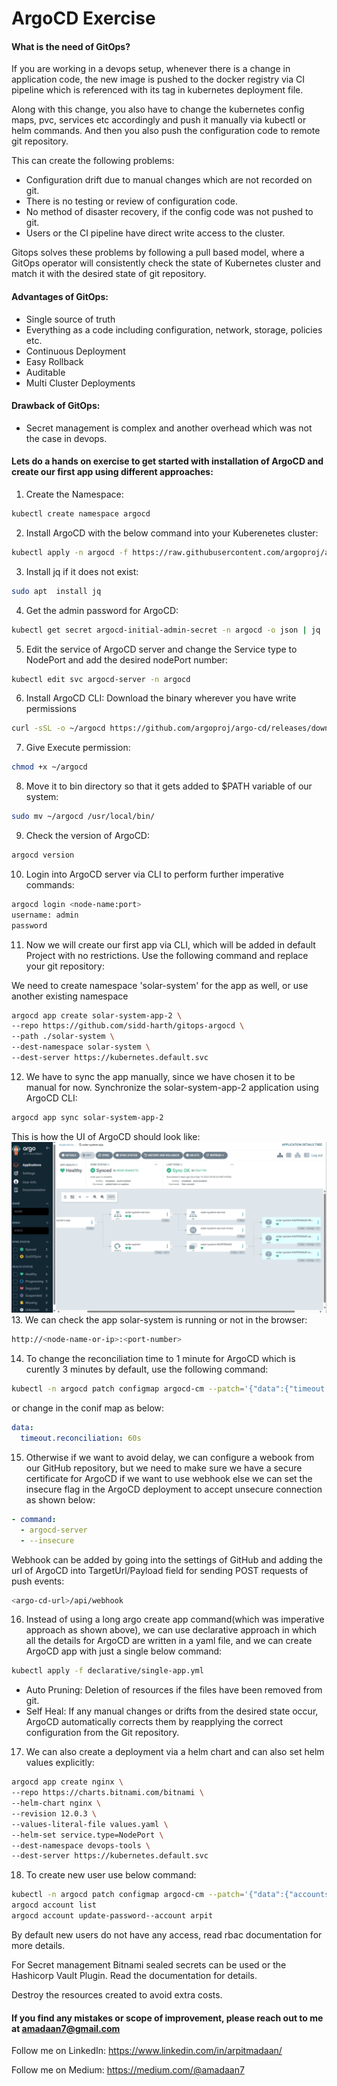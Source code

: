 # ArgoCD Exercise

#### What is the need of GitOps?

If you are working in a devops setup, whenever there is a change in application code, the new image is pushed to the docker registry via CI pipeline which is referenced with its tag in kubernetes deployment file.

Along with this change, you also have to change the kubernetes config maps, pvc, services etc accordingly and push it manually via kubectl or helm commands. And then you also push the configuration code to remote git repository.

This can create the following problems:
- Configuration drift due to manual changes which are not recorded on git.
- There is no testing or review of configuration code.
- No method of disaster recovery, if the config code was not pushed to git.
- Users or the CI pipeline have direct write access to the cluster.

Gitops solves these problems by following a pull based model, where a GitOps operator will consistently check the state of Kubernetes cluster and match it with the desired state of git repository.

#### Advantages of GitOps:
- Single source of truth
- Everything as a code including configuration, network, storage, policies etc.
- Continuous Deployment
- Easy Rollback
- Auditable
- Multi Cluster Deployments

#### Drawback of GitOps:
- Secret management is complex and another overhead which was not the case in devops.

#### Lets do a hands on exercise to get started with installation of ArgoCD and create our first app using different approaches:

1. Create the Namespace:
```bash
kubectl create namespace argocd
```
2. Install ArgoCD with the below command into your Kuberenetes cluster:
```bash
kubectl apply -n argocd -f https://raw.githubusercontent.com/argoproj/argo-cd/v2.11.8/manifests/install.yaml
```
3. Install jq if it does not exist:
```bash
sudo apt  install jq
```
4. Get the admin password for ArgoCD:
```bash
kubectl get secret argocd-initial-admin-secret -n argocd -o json | jq .data.password -r | base64 -d
```
5. Edit the service of ArgoCD server and change the Service type to NodePort and add the desired nodePort number:
```bash
kubectl edit svc argocd-server -n argocd
```
6. Install ArgoCD CLI:
Download the binary wherever you have write permissions
```bash
curl -sSL -o ~/argocd https://github.com/argoproj/argo-cd/releases/download/v2.4.11/argocd-linux-amd64
```
7. Give Execute permission:
```bash
chmod +x ~/argocd
```
8. Move it to bin directory so that it gets added to $PATH variable of our system:
```bash
sudo mv ~/argocd /usr/local/bin/
```
9. Check the version of ArgoCD:
```bash
argocd version
```
10. Login into ArgoCD server via CLI to perform further imperative commands:
```bash
argocd login <node-name:port>
username: admin
password
```
11. Now we will create our first app via CLI, which will be added in default Project with no restrictions. Use the following command and replace your git repository:

We need to create namespace 'solar-system' for the app as well, or use another existing namespace
```bash
argocd app create solar-system-app-2 \
--repo https://github.com/sidd-harth/gitops-argocd \
--path ./solar-system \
--dest-namespace solar-system \
--dest-server https://kubernetes.default.svc
```
12.  We have to sync the app manually, since we have chosen it to be manual for now.
Synchronize the solar-system-app-2 application using ArgoCD CLI:
```bash
argocd app sync solar-system-app-2
```
This is how the UI of ArgoCD should look like:
![ArgoCD Dashboard](argocd.png)
13. We can check the app solar-system is running or not in the browser:
```bash
http://<node-name-or-ip>:<port-number>
```

14. To change the reconciliation time to 1 minute for ArgoCD which is curently 3 minutes by default, use the following command:
```bash
kubectl -n argocd patch configmap argocd-cm --patch='{"data":{"timeout.reconciliation":"60s"}}'
```
or change in the conif map as below:
```yaml
data:
  timeout.reconciliation: 60s
```
15.  Otherwise if we want to avoid delay, we can configure a webook from our GitHub repository, but we need to make sure we have a secure certificate for ArgoCD if we want to use webhook else we can set the insecure flag in the ArgoCD deployment to accept unsecure connection as shown below:
```yaml
- command:
  - argocd-server
  - --insecure
```
Webhook can be added by going into the settings of GitHub and adding the url of ArgoCD into TargetUrl/Payload field for sending POST requests of push events:
```bash
<argo-cd-url>/api/webhook
```
16.  Instead of using a long argo create app command(which was imperative approach as shown above), we can use declarative approach in which all the details for ArgoCD are written in a yaml file, and we can create ArgoCD app with just a single below command:
```bash
kubectl apply -f declarative/single-app.yml
```
- Auto Pruning: Deletion of resources if the files have been removed from git.
- Self Heal: If any manual changes or drifts from the desired state occur, ArgoCD automatically corrects them by reapplying the correct configuration from the Git repository.

17.  We can also create a deployment via a helm chart and can also set helm values explicitly:
```bash
argocd app create nginx \
--repo https://charts.bitnami.com/bitnami \
--helm-chart nginx \
--revision 12.0.3 \
--values-literal-file values.yaml \
--helm-set service.type=NodePort \
--dest-namespace devops-tools \
--dest-server https://kubernetes.default.svc
```

18.  To create new user use below command:
```bash
kubectl -n argocd patch configmap argocd-cm --patch='{"data":{"accounts.arpit": "apiKey,login"}}'
argocd account list
argocd account update-password--account arpit
```
By default new users do not have any access, read rbac documentation for more details.

For Secret management Bitnami sealed secrets can be used or the Hashicorp Vault Plugin. Read the documentation for details.

Destroy the resources created to avoid extra costs.

#### If you find any mistakes or scope of improvement, please reach out to me at amadaan7@gmail.com
Follow me on LinkedIn: https://www.linkedin.com/in/arpitmadaan/

Follow me on Medium: https://medium.com/@amadaan7

